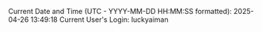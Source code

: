 Current Date and Time (UTC - YYYY-MM-DD HH:MM:SS formatted): 2025-04-26 13:49:18
Current User's Login: luckyaiman
